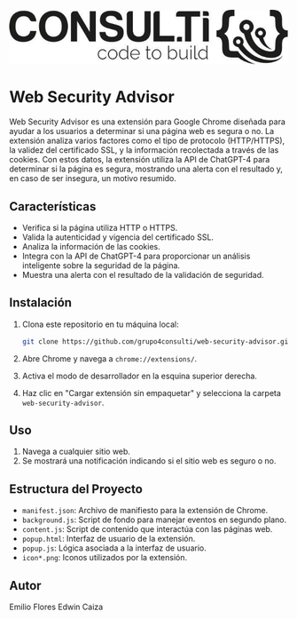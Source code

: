 ![Logo](logo.jpeg)

# Web Security Advisor

Web Security Advisor es una extensión para Google Chrome diseñada para ayudar a los usuarios a determinar si una página web es segura o no. La extensión analiza varios factores como el tipo de protocolo (HTTP/HTTPS), la validez del certificado SSL, y la información recolectada a través de las cookies. Con estos datos, la extensión utiliza la API de ChatGPT-4 para determinar si la página es segura, mostrando una alerta con el resultado y, en caso de ser insegura, un motivo resumido.

## Características

- Verifica si la página utiliza HTTP o HTTPS.
- Valida la autenticidad y vigencia del certificado SSL.
- Analiza la información de las cookies.
- Integra con la API de ChatGPT-4 para proporcionar un análisis inteligente sobre la seguridad de la página.
- Muestra una alerta con el resultado de la validación de seguridad.

## Instalación

1. Clona este repositorio en tu máquina local:

    ```bash
    git clone https://github.com/grupo4consulti/web-security-advisor.git
    ```

2. Abre Chrome y navega a `chrome://extensions/`.

3. Activa el modo de desarrollador en la esquina superior derecha.

4. Haz clic en "Cargar extensión sin empaquetar" y selecciona la carpeta `web-security-advisor`.

## Uso

1. Navega a cualquier sitio web.
2. Se mostrará una notificación indicando si el sitio web es seguro o no.

## Estructura del Proyecto

- `manifest.json`: Archivo de manifiesto para la extensión de Chrome.
- `background.js`: Script de fondo para manejar eventos en segundo plano.
- `content.js`: Script de contenido que interactúa con las páginas web.
- `popup.html`: Interfaz de usuario de la extensión.
- `popup.js`: Lógica asociada a la interfaz de usuario.
- `icon*.png`: Iconos utilizados por la extensión.

## Autor

Emilio Flores
Edwin Caiza

